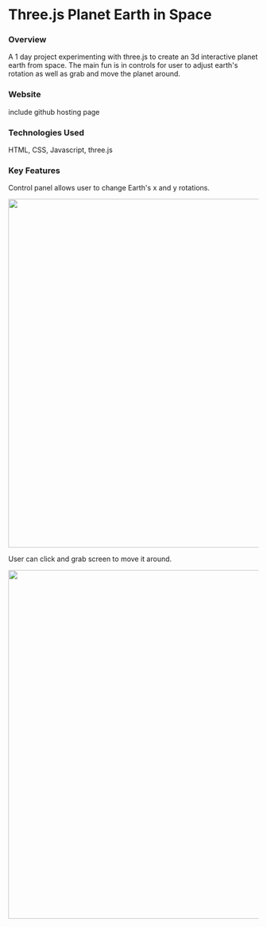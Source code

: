 # Three.js Planet Earth in Space

### Overview

<p>A 1 day project experimenting with three.js to create an 3d interactive planet earth from space.  The main fun is in controls for user to adjust earth's rotation as well as grab and move the planet around.</p>

### Website

<p>include github hosting page</p>

### Technologies Used

<p>HTML, CSS, Javascript, three.js</p>

### Key Features

<p>Control panel allows user to change Earth's x and y rotations.</p>
<p align="center">
<img src="https://user-images.githubusercontent.com/12107707/38817030-c5395156-4197-11e8-9e62-e605b612f946.gif"  width="700"/>
</p>

<p>User can click and grab screen to move it around.</p>
<p align="center">
<img src="https://user-images.githubusercontent.com/12107707/38817031-c57cdf2a-4197-11e8-81da-a27eab31a857.gif"  width="700"/>
</p>
